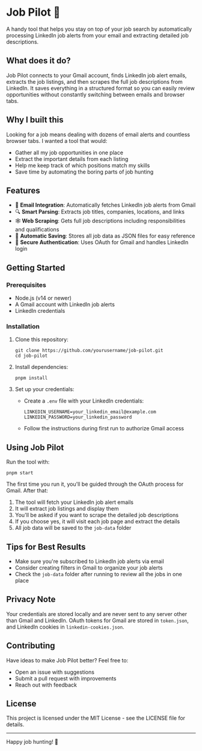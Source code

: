 # Job Pilot 🚀

A handy tool that helps you stay on top of your job search by automatically processing LinkedIn job alerts from your email and extracting detailed job descriptions.

## What does it do?

Job Pilot connects to your Gmail account, finds LinkedIn job alert emails, extracts the job listings, and then scrapes the full job descriptions from LinkedIn. It saves everything in a structured format so you can easily review opportunities without constantly switching between emails and browser tabs.

## Why I built this

Looking for a job means dealing with dozens of email alerts and countless browser tabs. I wanted a tool that would:

- Gather all my job opportunities in one place
- Extract the important details from each listing
- Help me keep track of which positions match my skills
- Save time by automating the boring parts of job hunting

## Features

- 📧 **Email Integration**: Automatically fetches LinkedIn job alerts from Gmail
- 🔍 **Smart Parsing**: Extracts job titles, companies, locations, and links
- 🕸️ **Web Scraping**: Gets full job descriptions including responsibilities and qualifications
- 💾 **Automatic Saving**: Stores all job data as JSON files for easy reference
- 🔐 **Secure Authentication**: Uses OAuth for Gmail and handles LinkedIn login

## Getting Started

### Prerequisites

- Node.js (v14 or newer)
- A Gmail account with LinkedIn job alerts
- LinkedIn credentials

### Installation

1. Clone this repository:
   ```
   git clone https://github.com/yourusername/job-pilot.git
   cd job-pilot
   ```

2. Install dependencies:
   ```
   pnpm install
   ```

3. Set up your credentials:
   - Create a `.env` file with your LinkedIn credentials:
     ```
     LINKEDIN_USERNAME=your_linkedin_email@example.com
     LINKEDIN_PASSWORD=your_linkedin_password
     ```
   - Follow the instructions during first run to authorize Gmail access

## Using Job Pilot

Run the tool with:

```
pnpm start
```

The first time you run it, you'll be guided through the OAuth process for Gmail. After that:

1. The tool will fetch your LinkedIn job alert emails
2. It will extract job listings and display them
3. You'll be asked if you want to scrape the detailed job descriptions
4. If you choose yes, it will visit each job page and extract the details
5. All job data will be saved to the `job-data` folder

## Tips for Best Results

- Make sure you're subscribed to LinkedIn job alerts via email
- Consider creating filters in Gmail to organize your job alerts
- Check the `job-data` folder after running to review all the jobs in one place

## Privacy Note

Your credentials are stored locally and are never sent to any server other than Gmail and LinkedIn. OAuth tokens for Gmail are stored in `token.json`, and LinkedIn cookies in `linkedin-cookies.json`.

## Contributing

Have ideas to make Job Pilot better? Feel free to:
- Open an issue with suggestions
- Submit a pull request with improvements
- Reach out with feedback

## License

This project is licensed under the MIT License - see the LICENSE file for details.

---

Happy job hunting! 🎯 